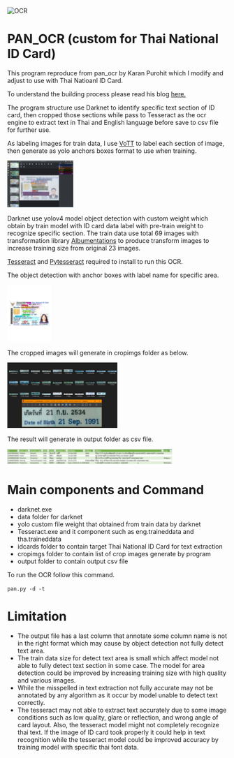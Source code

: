 ![OCR](OCR.png?raw=true "Title")

# PAN_OCR (custom for Thai National ID Card)
This program reproduce from pan_ocr by Karan Purohit which I modify and adjust to use with Thai Natioanl ID Card.

To understand the building process please read his blog [here.](https://medium.com/saarthi-ai/how-to-build-your-own-ocr-a5bb91b622ba)

The program structure use Darknet to identify specific text section of ID card, then cropped those sections while pass to Tesseract as the ocr engine to extract text in Thai and English language before save to csv file for further use.

As labeling images for train data, I use [VoTT](https://github.com/microsoft/VoTT) to label each section of image, then generate as yolo anchors boxes format to use when training.

<img src="https://github.com/GreatSoravit/PAN_OCR/blob/master/1_VoTT_blur.png" width=30% height=30%>

Darknet use yolov4 model object detection with custom weight which obtain by train model with ID card data label with pre-train weight to recognize specific section.
The train data use total 69 images with transformation library [Albumentations](https://github.com/albumentations-team/albumentations) to produce transform images to increase training size from original 23 images.



[Tesseract](https://github.com/tesseract-ocr/tesseract) and [Pytesseract](https://github.com/madmaze/pytesseract) required to install to run this OCR.

The object detection with anchor boxes with label name for specific area.

<img src="https://github.com/GreatSoravit/PAN_OCR/blob/master/4_predictions_blur.jpg" width=20% height=20%>

The cropped images will generate in cropimgs folder as below.

<img src="https://github.com/GreatSoravit/PAN_OCR/blob/master/2_Crop.png" width=50% height=50%>

The result will generate in output folder as csv file.

<img src="https://github.com/GreatSoravit/PAN_OCR/blob/master/3_Result_blur.png" width=75% height=75%>

# Main components and Command
- darknet.exe
- data folder for darknet
- yolo custom file weight that obtained from train data by darknet
- Tesseract.exe and it component such as eng.traineddata and tha.traineddata
- idcards folder to contain target Thai National ID Card for text extraction
- cropimgs folder to contain list of crop images generate by program
- output folder to contain output csv file

To run the OCR follow this command.

``` pan.py -d -t ```

# Limitation
- The output file has a last column that annotate some column name is not in the right format which may cause by object detection not fully detect text area. 
- The train data size for detect text area is small which affect model not able to fully detect text section in some case. The model for area detection could be improved by increasing training size with high quality and various images.
- While the misspelled in text extraction not fully accurate may not be annotated by any algorithm as it occur by model unable to detect text correctly.
- The tesseract may not able to extract text accurately due to some image conditions such as low quality, glare or reflection, and wrong angle of card layout. Also, the tesseract model might not completely recognize thai text. If the image of ID card took properly it could help in text recognition while the tesseract model could be improved accuracy by training model with specific thai font data.
